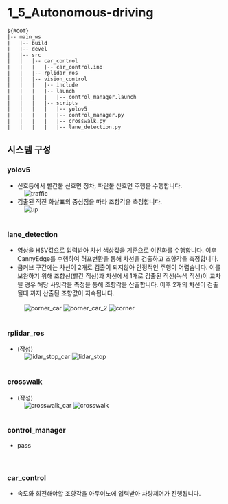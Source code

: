 # 1_5_Autonomous-driving
```  
${ROOT}  
|-- main_ws
|   |-- build
|   |-- devel
|   |-- src
|   |   |-- car_control
|   |   |   |-- car_control.ino
|   |   |-- rplidar_ros
|   |   |-- vision_control
|   |   |   |-- include
|   |   |   |-- launch
|   |   |   |   |-- control_manager.launch
|   |   |   |-- scripts
|   |   |   |   |-- yolov5
|   |   |   |   |-- control_manager.py
|   |   |   |   |-- crosswalk.py
|   |   |   |   |-- lane_detection.py
```  

## **시스템 구성**
### yolov5<br/>
  * 신호등에서 빨간불 신호면 정차, 파란불 신호면 주행을 수행합니다.<br/>
  &nbsp;&nbsp;&nbsp;&nbsp;![traffic](https://github.com/user-attachments/assets/3325e0f3-8c5d-4c82-a0a7-7be784703e73)<br/>
  * 검출된 직진 화살표의 중심점을 따라 조향각을 측정합니다.<br/>
  &nbsp;&nbsp;&nbsp;&nbsp;![up](https://github.com/user-attachments/assets/31a45dc7-18eb-40d6-99ba-eb056b66a686)
  <br/><br/>

  ### lane_detection<br/>
  * 영상을 HSV값으로 입력받아 차선 색상값을 기준으로 이진화를 수행합니다. 이후 CannyEdge를 수행하여 허프변환을 통해 차선을 검출하고 조향각을 측정합니다.<br/>
  * 급커브 구간에는 차선이 2개로 검출이 되지않아 안정적인 주행이 어렵습니다. 이를 보완하기 위해 조향선(빨간 직선)과 차선에서 1개로 검출된 직선(녹색 직선)이 교차 될 경우 해당 사잇각을 측정을 통해 조향각을 산출합니다. 이후 2개의 차선이 검출될때 까지 산출된 조향값이 지속됩니다.<br/><br/>
  &nbsp;&nbsp;&nbsp;&nbsp;![corner_car](https://github.com/user-attachments/assets/e47474e8-4d9f-457a-be03-36fc9e5626a0)
  ![corner_car_2](https://github.com/user-attachments/assets/db806a82-9a8e-496d-b097-b1e1c86c8aa5)
  ![corner](https://github.com/user-attachments/assets/b60fbfa3-19ae-44d1-b356-1e43c62b72bb)
  <br/><br/>
  
  ### rplidar_ros<br/>
  * (작성)<br/>
  &nbsp;&nbsp;&nbsp;&nbsp;![lidar_stop_car](https://github.com/user-attachments/assets/8afdf4c6-7ab2-4ce3-9058-aea1ad58eadf)
  ![lidar_stop](https://github.com/user-attachments/assets/8510b564-6831-4b4b-8025-5e3552905c56)
  <br/><br/>

  ### crosswalk<br/>
  * (작성)<br/>
  &nbsp;&nbsp;&nbsp;&nbsp;![crosswalk_car](https://github.com/user-attachments/assets/934a6ca3-5cdd-45b0-a8b3-636f9b35682c)
  ![crosswalk](https://github.com/user-attachments/assets/351b5768-9822-40c2-b23f-ddae6693ef13)
  <br/><br/>

  ### control_manager<br/>
  * pass<br/>
  <br/><br/>
  
  ### car_control<br/>
  * 속도와 회전해야할 조향각을 아두이노에 입력받아 차량제어가 진행됩니다.
  <br/><br/>
